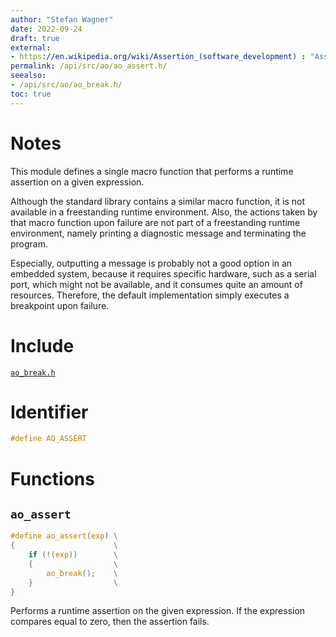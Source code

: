 ```yaml
---
author: "Stefan Wagner"
date: 2022-09-24
draft: true
external:
- https://en.wikipedia.org/wiki/Assertion_(software_development) : "Assertion"
permalink: /api/src/ao/ao_assert.h/
seealso:
- /api/src/ao/ao_break.h/
toc: true
---
```


# Notes

This module defines a single macro function that performs a runtime assertion on a given expression.

Although the standard library contains a similar macro function, it is not available in a freestanding runtime environment. Also, the actions taken by that macro function upon failure are not part of a freestanding runtime environment, namely printing a diagnostic message and terminating the program.

Especially, outputting a message is probably not a good option in an embedded system, because it requires specific hardware, such as a serial port, which might not be available, and it consumes quite an amount of resources. Therefore, the default implementation simply executes a breakpoint upon failure.

# Include

[`ao_break.h`](ao_break.h.md)

# Identifier

```c
#define AO_ASSERT
```

# Functions

## `ao_assert`

```c
#define ao_assert(exp) \
{                      \
    if (!(exp))        \
    {                  \
        ao_break();    \
    }                  \
}
```

Performs a runtime assertion on the given expression. If the expression compares equal to zero, then the assertion fails.
